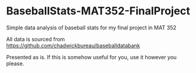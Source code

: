 # BaseballStats-MAT352-FinalProject
Simple data analysis of baseball stats for my final project in MAT 352

All data is sourced from https://github.com/chadwickbureau/baseballdatabank

Presented as is. If this is somehow useful for you, use it however you please.
